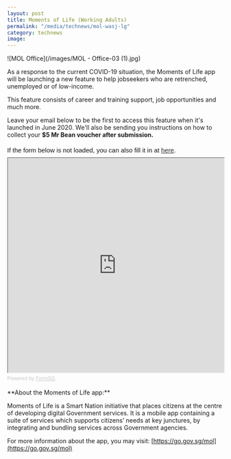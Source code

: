 ```yaml
---
layout: post
title: Moments of Life (Working Adults) 
permalink: "/media/technews/mol-wasj-lg"
category: technews
image:
---
```


![MOL Office](/images/MOL - Office-03 (1).jpg)

As a response to the current COVID-19 situation, the Moments of Life app will be launching a new feature to help jobseekers who are retrenched, unemployed or of low-income. 

This feature consists of career and training support, job opportunities and much more.

Leave your email below to be the first to access this feature when it's launched in June 2020. We'll also be sending you instructions on how to collect your **$5 Mr Bean voucher after submission.** 

<div style="font-family:Sans-Serif;font-size:15px;color:#000;opacity:0.9;padding-top:5px;padding-bottom:8px">If the form below is not loaded, you can also fill it in at <a href="https://form.gov.sg/5eb917530dfc410011e24e6c">here</a>.</div>

<!-- Change the width and height values to suit you best -->
<iframe id="iframe" src="https://form.gov.sg/5eb917530dfc410011e24e6c" style="width:100%;height:500px"></iframe>

<div style="font-family:Sans-Serif;font-size:12px;color:#999;opacity:0.5;padding-top:5px">Powered by <a href="https://form.gov.sg" style="color: #999">FormSG</a></div>

<br>
**About the Moments of Life app:**

Moments of Life is a Smart Nation initiative that places citizens at the centre of developing digital Government services. It is a mobile app containing a suite of services which supports citizens’ needs at key junctures, by integrating and bundling services across Government agencies.

For more information about the app, you may visit: [https://go.gov.sg/mol](https://go.gov.sg/mol)
